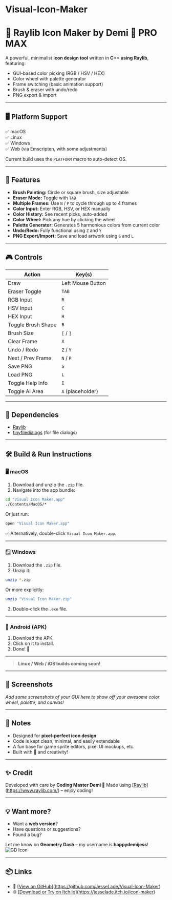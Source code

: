# Visual-Icon-Maker





# 🎨 Raylib Icon Maker by Demi 💖 PRO MAX

A powerful, minimalist **icon design tool** written in **C++ using Raylib**, featuring:

- GUI-based color picking (RGB / HSV / HEX)
- Color wheel with palette generator
- Frame switching (basic animation support)
- Brush & eraser with undo/redo
- PNG export & import

---

## 🖥️ Platform Support

✅ macOS  
✅ Linux  
✅ Windows  
✅ Web (via Emscripten, with some adjustments)

Current build uses the `PLATFORM` macro to auto-detect OS.

---

## 🚀 Features

- **Brush Painting:** Circle or square brush, size adjustable
- **Eraser Mode:** Toggle with `TAB`
- **Multiple Frames:** Use `N` / `P` to cycle through up to 4 frames
- **Color Input:** Enter RGB, HSV, or HEX manually
- **Color History:** See recent picks, auto-added
- **Color Wheel:** Pick any hue by clicking the wheel
- **Palette Generator:** Generates 5 harmonious colors from current color
- **Undo/Redo:** Fully functional using `Z` and `Y`
- **PNG Export/Import:** Save and load artwork using `S` and `L`

---

## 🎮 Controls

| Action              | Key(s)             |
|---------------------|--------------------|
| Draw                | Left Mouse Button  |
| Eraser Toggle       | `TAB`              |
| RGB Input           | `R`                |
| HSV Input           | `C`                |
| HEX Input           | `H`                |
| Toggle Brush Shape  | `B`                |
| Brush Size          | `[` / `]`          |
| Clear Frame         | `X`                |
| Undo / Redo         | `Z` / `Y`          |
| Next / Prev Frame   | `N` / `P`          |
| Save PNG            | `S`                |
| Load PNG            | `L`                |
| Toggle Help Info    | `I`                |
| Toggle AI Area      | `A` (placeholder)  |

---

## 🧠 Dependencies

- [Raylib](https://www.raylib.com/)
- [tinyfiledialogs](https://sourceforge.net/projects/tinyfiledialogs/) (for file dialogs)

---

## 🛠️ Build & Run Instructions

### 🖥️ macOS

1. Download and unzip the `.zip` file.
2. Navigate into the app bundle:

```sh
cd "Visual Icon Maker.app"
./Contents/MacOS/*
````

Or just run:

```sh
open "Visual Icon Maker.app"
```

✅ Alternatively, double-click `Visual Icon Maker.app`.

---

### 🪟 Windows

1. Download the `.zip` file.
2. Unzip it:

```sh
unzip *.zip
```

Or more explicitly:

```sh
unzip "Visual Icon Maker.zip"
```

3. Double-click the `.exe` file.

---

### 🤖 Android (APK)

1. Download the APK.
2. Click on it to install.
3. Done! 🎉

---

> **Linux / Web / iOS builds coming soon!**

---

## 📸 Screenshots

*Add some screenshots of your GUI here to show off your awesome color wheel, palette, and canvas!*

---

## 🧊 Notes

* Designed for **pixel-perfect icon design**
* Code is kept clean, minimal, and easily extendable
* A fun base for game sprite editors, pixel UI mockups, etc.
* Built with 💖 and creativity!

---

## ✨ Credit

Developed with care by **Coding Master Demi 💖**
Made using [[Raylib](https://www.raylib.com/)](https://www.raylib.com/) – enjoy coding!

---

## 💡 Want more?

* Want a **web version**?
* Have questions or suggestions?
* Found a bug?

Let me know on **Geometry Dash** – my username is **happydemijess**!
![GD Icon](https://img.icons8.com/color/48/000000/geometry-dash.png)

---

## 📦 Links

* 🔗 [[View on GitHub](https://github.com/JesseLade/Visual-Icon-Maker)](https://github.com/JesseLade/Visual-Icon-Maker)
* 🌐 [[Download or Try on Itch.io](https://jesselade.itch.io/icon-maker)](https://jesselade.itch.io/icon-maker)


